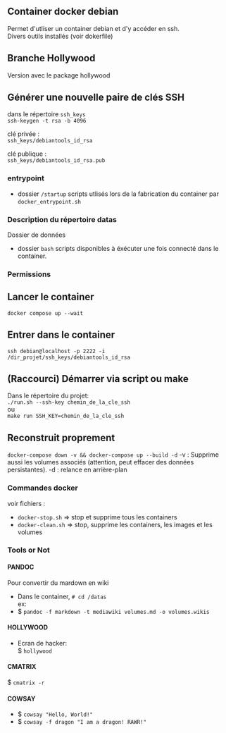 ## Container docker debian 
Permet d'utliser un container debian et d'y accéder en ssh.  
Divers outils installés (voir dokerfile)

## Branche Hollywood  
Version avec le package hollywood

## Générer une nouvelle paire de clés SSH
dans le répertoire `ssh_keys`  
`ssh-keygen -t rsa -b 4096`

clé privée :  
`ssh_keys/debiantools_id_rsa`

clé publique :  
`ssh_keys/debiantools_id_rsa.pub`

### entrypoint
- dossier `/startup` scripts utlisés lors de la fabrication du container par `docker_entrypoint.sh`

### Description du répertoire datas
Dossier de données  
- dossier `bash` scripts disponibles à éxécuter une fois connecté dans le container.
### Permissions


## Lancer le container
`docker compose up --wait`

## Entrer dans le container
`ssh debian@localhost -p 2222 -i /dir_projet/ssh_keys/debiantools_id_rsa`


## (Raccourci) Démarrer via script ou make
Dans le répertoire du projet:   
`./run.sh --ssh-key chemin_de_la_cle_ssh`   
ou  
`make run SSH_KEY=chemin_de_la_cle_ssh`  

## Reconstruit proprement
`docker-compose down -v && docker-compose up --build -d`
-v : Supprime aussi les volumes associés (attention, peut effacer des données persistantes).
-d : relance en arrière-plan

### Commandes docker
voir fichiers :
* `docker-stop.sh` => stop et supprime tous les containers
* `docker-clean.sh` => stop, supprime les containers, les images et les volumes

### Tools or Not

#### PANDOC
Pour convertir du mardown en wiki
- Dans le container, `# cd /datas`  
ex:  
- $ `pandoc -f markdown -t mediawiki volumes.md -o volumes.wikis`

#### HOLLYWOOD
- Ecran de hacker:   
$ `hollywood`

#### CMATRIX
$ `cmatrix -r`

#### COWSAY
- $ `cowsay "Hello, World!"`     
- $ `cowsay -f dragon "I am a dragon! RAWR!"`
